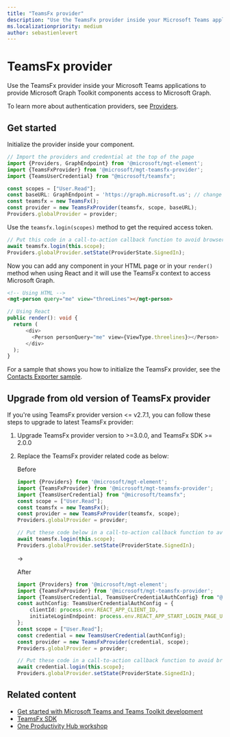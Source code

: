```yaml
---
title: "TeamsFx provider"
description: "Use the TeamsFx provider inside your Microsoft Teams applications to provide Microsoft Graph Toolkit components access to Microsoft Graph."
ms.localizationpriority: medium
author: sebastienlevert
---
```


# TeamsFx provider

Use the TeamsFx provider inside your Microsoft Teams applications to provide Microsoft Graph Toolkit components access to Microsoft Graph.

To learn more about authentication providers, see [Providers](./providers.md).

## Get started

Initialize the provider inside your component.

```ts
// Import the providers and credential at the top of the page
import {Providers, GraphEndpoint} from '@microsoft/mgt-element';
import {TeamsFxProvider} from '@microsoft/mgt-teamsfx-provider';
import {TeamsUserCredential} from "@microsoft/teamsfx";

const scopes = ["User.Read"];
const baseURL: GraphEndpoint = 'https://graph.microsoft.us'; // change the base URL
const teamsfx = new TeamsFx();
const provider = new TeamsFxProvider(teamsfx, scope, baseURL);
Providers.globalProvider = provider;
```

Use the `teamsfx.login(scopes)` method to get the required access token.

```ts
// Put this code in a call-to-action callback function to avoid browser blocking automatically showing up pop-ups. 
await teamsfx.login(this.scope);
Providers.globalProvider.setState(ProviderState.SignedIn);
```

Now you can add any component in your HTML page or in your `render()` method when using React and it will use the TeamsFx context to access Microsoft Graph.

```html
<!-- Using HTML -->
<mgt-person query="me" view="threeLines"></mgt-person>
```

```ts
// Using React
public render(): void {
  return (
      <div>
        <Person personQuery="me" view={ViewType.threelines}></Person>
      </div>
  );
}
```

For a sample that shows you how to initialize the TeamsFx provider, see the [Contacts Exporter sample](https://github.com/OfficeDev/TeamsFx-Samples/tree/dev/hello-world-tab-with-backend).

## Upgrade from old version of TeamsFx provider
If you're using TeamsFx provider version <= v2.7.1, you can follow these steps to upgrade to latest TeamsFx provider:

1. Upgrade TeamsFx provider version to >=3.0.0, and TeamsFx SDK >= 2.0.0
1. Replace the TeamsFx provider related code as below:

    Before
    ```ts
    import {Providers} from '@microsoft/mgt-element';
    import {TeamsFxProvider} from '@microsoft/mgt-teamsfx-provider';
    import {TeamsUserCredential} from "@microsoft/teamsfx";
    const scope = ["User.Read"];
    const teamsfx = new TeamsFx();
    const provider = new TeamsFxProvider(teamsfx, scope);
    Providers.globalProvider = provider;

    // Put these code below in a call-to-action callback function to avoid browser blocking automatically showing up pop-ups. 
    await teamsfx.login(this.scope);
    Providers.globalProvider.setState(ProviderState.SignedIn);
    ```

    ->
    
    After
    ```ts
    import {Providers} from '@microsoft/mgt-element';
    import {TeamsFxProvider} from '@microsoft/mgt-teamsfx-provider';
    import {TeamsUserCredential, TeamsUserCredentialAuthConfig} from "@microsoft/teamsfx";
    const authConfig: TeamsUserCredentialAuthConfig = {
        clientId: process.env.REACT_APP_CLIENT_ID,
        initiateLoginEndpoint: process.env.REACT_APP_START_LOGIN_PAGE_URL,
    };
    const scope = ["User.Read"];
    const credential = new TeamsUserCredential(authConfig);
    const provider = new TeamsFxProvider(credential, scope);
    Providers.globalProvider = provider;

    // Put these code in a call-to-action callback function to avoid browser blocking automatically showing up pop-ups. 
    await credential.login(this.scope);
    Providers.globalProvider.setState(ProviderState.SignedIn);
    ```

## Related content
* [Get started with Microsoft Teams and Teams Toolkit development](https://aka.ms/teamsfx-docs)
* [TeamsFx SDK](/microsoftteams/platform/toolkit/teamsfx-sdk)
* [One Productivity Hub workshop](https://github.com/OfficeDev/OneProductivityHub-TeamsFx)

